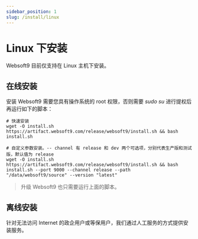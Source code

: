 ```yaml
---
sidebar_position: 1
slug: /install/linux
---
```



# Linux 下安装

Websoft9 目前仅支持在 Linux 主机下安装。  

## 在线安装

安装 Websoft9 需要您具有操作系统的 root 权限，否则需要 *sudo su* 进行提权后再运行如下的脚本：

```
# 快速安装
wget -O install.sh https://artifact.websoft9.com/release/websoft9/install.sh && bash install.sh

# 自定义参数安装。-- channel 有 release 和 dev 两个可选项，分别代表生产版和测试版，默认值为 release
wget -O install.sh https://artifact.websoft9.com/release/websoft9/install.sh && bash install.sh --port 9000 --channel release --path "/data/websoft9/source" --version "latest"
```

> 升级 Websoft9 也只需要运行上面的脚本。  

## 离线安装

针对无法访问 Internet 的政企用户或等保用户，我们通过人工服务的方式提供安装服务。
